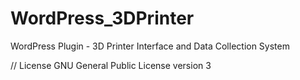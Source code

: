 # WordPress_3DPrinter

WordPress Plugin - 3D Printer Interface and Data Collection System


// License
GNU General Public License version 3
